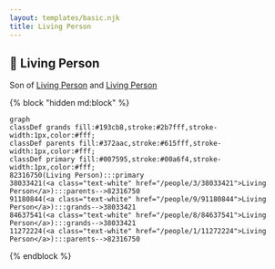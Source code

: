 ```yaml
---
layout: templates/basic.njk
title: Living Person
---
```

## 🔵 Living Person

Son of [Living Person](/people/1/11272224) and [Living Person](/people/3/38033421)

{% block "hidden md:block" %}
```mermaid
graph
classDef grands fill:#193cb8,stroke:#2b7fff,stroke-width:1px,color:#fff;
classDef parents fill:#372aac,stroke:#615fff,stroke-width:1px,color:#fff;
classDef primary fill:#007595,stroke:#00a6f4,stroke-width:1px,color:#fff;
82316750(Living Person):::primary
38033421(<a class="text-white" href="/people/3/38033421">Living Person</a>):::parents-->82316750
91180844(<a class="text-white" href="/people/9/91180844">Living Person</a>):::grands-->38033421
84637541(<a class="text-white" href="/people/8/84637541">Living Person</a>):::grands-->38033421
11272224(<a class="text-white" href="/people/1/11272224">Living Person</a>):::parents-->82316750
```
{% endblock %}
